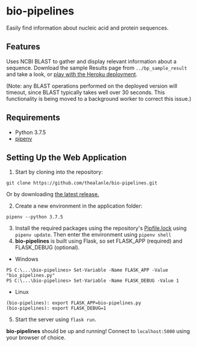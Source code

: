 # bio-pipelines
Easily find information about nucleic acid and protein sequences.

## Features
Uses NCBI BLAST to gather and display relevant information about a sequence.
Download the sample Results page from `../bp_sample_result` and take a look, or [play with the Heroku deployment](https://bio-pipelines.herokuapp.com/).

(Note: any BLAST operations performed on the deployed version will timeout, since BLAST typically takes well over 30 seconds. This functionality is being moved to a background worker to correct this issue.)

## Requirements
* Python 3.7.5
* [pipenv](https://github.com/pypa/pipenv)

## Setting Up the Web Application
1. Start by cloning into the repository:
```
git clone https://github.com/thealanle/bio-pipelines.git
```
Or by downloading [the latest release.](https://github.com/thealanle/bio-pipelines/releases)

2. Create a new environment in the application folder:
```
pipenv --python 3.7.5
```

3. Install the required packages using the repository's [Pipfile.lock](../Pipfile.lock) using `pipenv update`.
Then enter the environment using `pipenv shell`
4. **bio-pipelines** is built using Flask, so set FLASK_APP (required) and FLASK_DEBUG (optional).
* Windows
```
PS C:\...\bio-pipelines> Set-Variable -Name FLASK_APP -Value "bio_pipelines.py"
PS C:\...\bio-pipelines> Set-Variable -Name FLASK_DEBUG -Value 1
```

* Linux
```
(bio-pipelines): export FLASK_APP=bio-pipelines.py
(bio-pipelines): export FLASK_DEBUG=1
```
5. Start the server using `flask run`.

**bio-pipelines** should be up and running! Connect to `localhost:5000` using your browser of choice.
